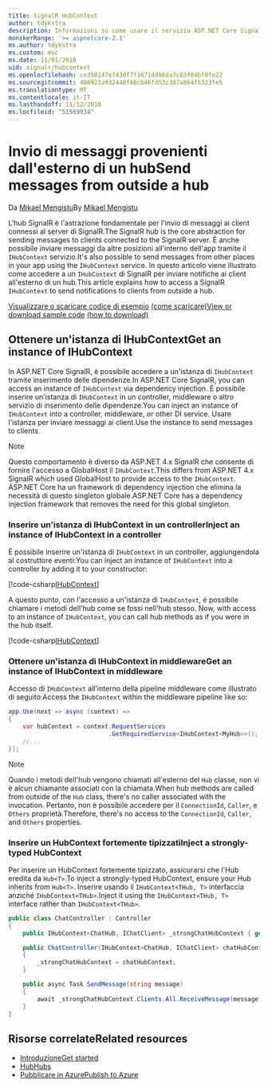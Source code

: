 ```yaml
---
title: SignalR HubContext
author: tdykstra
description: Informazioni su come usare il servizio ASP.NET Core SignalR HubContext per l'invio di notifiche ai client all'esterno di un hub.
monikerRange: '>= aspnetcore-2.1'
ms.author: tdykstra
ms.custom: mvc
ms.date: 11/01/2018
uid: signalr/hubcontext
ms.openlocfilehash: ce350147e743df7f1671dd86da7c83f04bf0fe22
ms.sourcegitcommit: 408921a932448f66cb46fd53c307a864f5323fe5
ms.translationtype: MT
ms.contentlocale: it-IT
ms.lasthandoff: 11/12/2018
ms.locfileid: "51569934"
---
```

# <a name="send-messages-from-outside-a-hub"></a><span data-ttu-id="f6151-103">Invio di messaggi provenienti dall'esterno di un hub</span><span class="sxs-lookup"><span data-stu-id="f6151-103">Send messages from outside a hub</span></span>

<span data-ttu-id="f6151-104">Da [Mikael Mengistu](https://twitter.com/MikaelM_12)</span><span class="sxs-lookup"><span data-stu-id="f6151-104">By [Mikael Mengistu](https://twitter.com/MikaelM_12)</span></span>

<span data-ttu-id="f6151-105">L'hub SignalR è l'astrazione fondamentale per l'invio di messaggi ai client connessi al server di SignalR.</span><span class="sxs-lookup"><span data-stu-id="f6151-105">The SignalR hub is the core abstraction for sending messages to clients connected to the SignalR server.</span></span> <span data-ttu-id="f6151-106">È anche possibile inviare messaggi da altre posizioni all'interno dell'app tramite il `IHubContext` servizio.</span><span class="sxs-lookup"><span data-stu-id="f6151-106">It's also possible to send messages from other places in your app using the `IHubContext` service.</span></span> <span data-ttu-id="f6151-107">In questo articolo viene illustrato come accedere a un `IHubContext` di SignalR per inviare notifiche ai client all'esterno di un hub.</span><span class="sxs-lookup"><span data-stu-id="f6151-107">This article explains how to access a SignalR `IHubContext` to send notifications to clients from outside a hub.</span></span>

<span data-ttu-id="f6151-108">[Visualizzare o scaricare codice di esempio](https://github.com/aspnet/Docs/tree/master/aspnetcore/signalr/hubcontext/sample/) [(come scaricare)](xref:index#how-to-download-a-sample)</span><span class="sxs-lookup"><span data-stu-id="f6151-108">[View or download sample code](https://github.com/aspnet/Docs/tree/master/aspnetcore/signalr/hubcontext/sample/) [(how to download)](xref:index#how-to-download-a-sample)</span></span>

## <a name="get-an-instance-of-ihubcontext"></a><span data-ttu-id="f6151-109">Ottenere un'istanza di IHubContext</span><span class="sxs-lookup"><span data-stu-id="f6151-109">Get an instance of IHubContext</span></span>

<span data-ttu-id="f6151-110">In ASP.NET Core SignalR, è possibile accedere a un'istanza di `IHubContext` tramite inserimento delle dipendenze.</span><span class="sxs-lookup"><span data-stu-id="f6151-110">In ASP.NET Core SignalR, you can access an instance of `IHubContext` via dependency injection.</span></span> <span data-ttu-id="f6151-111">È possibile inserire un'istanza di `IHubContext` in un controller, middleware o altro servizio di inserimento delle dipendenze.</span><span class="sxs-lookup"><span data-stu-id="f6151-111">You can inject an instance of `IHubContext` into a controller, middleware, or other DI service.</span></span> <span data-ttu-id="f6151-112">Usare l'istanza per inviare messaggi ai client.</span><span class="sxs-lookup"><span data-stu-id="f6151-112">Use the instance to send messages to clients.</span></span>

> [!NOTE]
> <span data-ttu-id="f6151-113">Questo comportamento è diverso da ASP.NET 4.x SignalR che consente di fornire l'accesso a GlobalHost il `IHubContext`.</span><span class="sxs-lookup"><span data-stu-id="f6151-113">This differs from ASP.NET 4.x SignalR which used GlobalHost to provide access to the `IHubContext`.</span></span> <span data-ttu-id="f6151-114">ASP.NET Core ha un framework di dependency injection che elimina la necessità di questo singleton globale.</span><span class="sxs-lookup"><span data-stu-id="f6151-114">ASP.NET Core has a dependency injection framework that removes the need for this global singleton.</span></span>

### <a name="inject-an-instance-of-ihubcontext-in-a-controller"></a><span data-ttu-id="f6151-115">Inserire un'istanza di IHubContext in un controller</span><span class="sxs-lookup"><span data-stu-id="f6151-115">Inject an instance of IHubContext in a controller</span></span>

<span data-ttu-id="f6151-116">È possibile inserire un'istanza di `IHubContext` in un controller, aggiungendola al costruttore eventi:</span><span class="sxs-lookup"><span data-stu-id="f6151-116">You can inject an instance of `IHubContext` into a controller by adding it to your constructor:</span></span>

[!code-csharp[IHubContext](hubcontext/sample/Controllers/HomeController.cs?range=12-19,57)]

<span data-ttu-id="f6151-117">A questo punto, con l'accesso a un'istanza di `IHubContext`, è possibile chiamare i metodi dell'hub come se fossi nell'hub stesso.
</span><span class="sxs-lookup"><span data-stu-id="f6151-117">Now, with access to an instance of `IHubContext`, you can call hub methods as if you were in the hub itself.</span></span>

[!code-csharp[IHubContext](hubcontext/sample/Controllers/HomeController.cs?range=21-25)]

### <a name="get-an-instance-of-ihubcontext-in-middleware"></a><span data-ttu-id="f6151-118">Ottenere un'istanza di IHubContext in middleware</span><span class="sxs-lookup"><span data-stu-id="f6151-118">Get an instance of IHubContext in middleware</span></span>

<span data-ttu-id="f6151-119">Accesso di `IHubContext` all'interno della pipeline middleware come illustrato di seguito:</span><span class="sxs-lookup"><span data-stu-id="f6151-119">Access the `IHubContext` within the middleware pipeline like so:</span></span>

```csharp
app.Use(next => async (context) =>
{
    var hubContext = context.RequestServices
                            .GetRequiredService<IHubContext<MyHub>>();
    //...
});
```

> [!NOTE]
> <span data-ttu-id="f6151-120">Quando i metodi dell'hub vengono chiamati all'esterno del `Hub` classe, non vi è alcun chiamante associati con la chiamata.</span><span class="sxs-lookup"><span data-stu-id="f6151-120">When hub methods are called from outside of the `Hub` class, there's no caller associated with the invocation.</span></span> <span data-ttu-id="f6151-121">Pertanto, non è possibile accedere per il `ConnectionId`, `Caller`, e `Others` proprietà.</span><span class="sxs-lookup"><span data-stu-id="f6151-121">Therefore, there's no access to the `ConnectionId`, `Caller`, and `Others` properties.</span></span>

### <a name="inject-a-strongly-typed-hubcontext"></a><span data-ttu-id="f6151-122">Inserire un HubContext fortemente tipizzati</span><span class="sxs-lookup"><span data-stu-id="f6151-122">Inject a strongly-typed HubContext</span></span>

<span data-ttu-id="f6151-123">Per inserire un HubContext fortemente tipizzato, assicurarsi che l'Hub eredita da `Hub<T>`.</span><span class="sxs-lookup"><span data-stu-id="f6151-123">To inject a strongly-typed HubContext, ensure your Hub inherits from `Hub<T>`.</span></span> <span data-ttu-id="f6151-124">Inserire usando il `IHubContext<THub, T>` interfaccia anziché `IHubContext<THub>`.</span><span class="sxs-lookup"><span data-stu-id="f6151-124">Inject it using the `IHubContext<THub, T>` interface rather than `IHubContext<THub>`.</span></span>

```csharp
public class ChatController : Controller
{
    public IHubContext<ChatHub, IChatClient> _strongChatHubContext { get; }

    public ChatController(IHubContext<ChatHub, IChatClient> chatHubContext)
    {
        _strongChatHubContext = chatHubContext;
    }

    public async Task SendMessage(string message)
    {
        await _strongChatHubContext.Clients.All.ReceiveMessage(message);
    }
}
```

## <a name="related-resources"></a><span data-ttu-id="f6151-125">Risorse correlate</span><span class="sxs-lookup"><span data-stu-id="f6151-125">Related resources</span></span>

* [<span data-ttu-id="f6151-126">Introduzione</span><span class="sxs-lookup"><span data-stu-id="f6151-126">Get started</span></span>](xref:tutorials/signalr)
* [<span data-ttu-id="f6151-127">Hub</span><span class="sxs-lookup"><span data-stu-id="f6151-127">Hubs</span></span>](xref:signalr/hubs)
* [<span data-ttu-id="f6151-128">Pubblicare in Azure</span><span class="sxs-lookup"><span data-stu-id="f6151-128">Publish to Azure</span></span>](xref:signalr/publish-to-azure-web-app)
